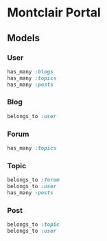# Montclair Portal

## Models
### User
```ruby
has_many :blogs
has_many :topics
has_many :posts
```
### Blog
```ruby
belongs_to :user
```
### Forum
```ruby
has_many :topics
```
### Topic
```ruby
belongs_to :forum
belongs_to :user
has_many :posts
```
### Post
```ruby
belongs_to :topic
belongs_to :user
```

